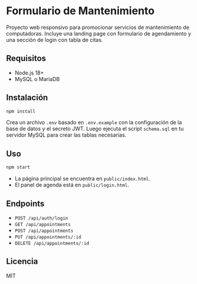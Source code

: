 # Formulario de Mantenimiento

Proyecto web responsivo para promocionar servicios de mantenimiento de computadoras. Incluye una landing page con formulario de agendamiento y una sección de login con tabla de citas.

## Requisitos

- Node.js 18+
- MySQL o MariaDB

## Instalación

```bash
npm install
```

Crea un archivo `.env` basado en `.env.example` con la configuración de la base de datos y el secreto JWT. Luego ejecuta el script `schema.sql` en tu servidor MySQL para crear las tablas necesarias.

## Uso

```bash
npm start
```

- La página principal se encuentra en `public/index.html`.
- El panel de agenda está en `public/login.html`.

## Endpoints

- `POST /api/auth/login`
- `GET /api/appointments`
- `POST /api/appointments`
- `PUT /api/appointments/:id`
- `DELETE /api/appointments/:id`

## Licencia

MIT
